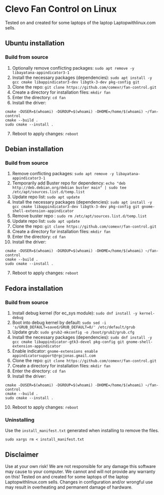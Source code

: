 # Clevo Fan Control on Linux
Tested on and created for some laptops of the laptop Laptopwithlinux.com sells.

## Ubuntu installation

### Build from source
1. Optionally remove conflicting packages: `sudo apt remove -y libayatana-appindicator3-1`
2. Install the necessary packages (dependencies): `sudo apt install -y gcc cmake libappindicator3-dev libgtk-3-dev pkg-config git`
3. Clone the repo: `git clone https://github.com/comexr/fan-control.git`
4. Create a directory for installation files: `mkdir fan`
5. Enter the directory: `cd fan`
6. Install the driver: 
```shell
cmake -DUSER=$(whoami) -DGROUP=$(whoami) -DHOME=/home/$(whoami) ~/fan-control
cmake --build .
sudo cmake --install .
```
7. Reboot to apply changes: `reboot`

## Debian installation

### Build from source
1. Remove conflicting packages: `sudo apt remove -y libayatana-appindicator3-1`
2. Temporarily add Buster repo for dependency: `echo "deb http://deb.debian.org/debian buster main" | sudo tee /etc/apt/sources.list.d/temp.list`
3. Update repo list: `sudo apt update`
4. Install the necessary packages (dependencies): `sudo apt install -y gcc cmake libappindicator3-dev libgtk-3-dev pkg-config git gnome-shell-extension-appindicator`
5. Remove buster repo : `sudo rm /etc/apt/sources.list.d/temp.list`
6. Update repo list: `sudo apt update`
7. Clone the repo: `git clone https://github.com/comexr/fan-control.git`
8. Create a directory for installation files: `mkdir fan`
9. Enter the directory: `cd fan`
10. Install the driver: 
```shell
cmake -DUSER=$(whoami) -DGROUP=$(whoami) -DHOME=/home/$(whoami) ~/fan-control
cmake --build .
sudo cmake --install .
```
7. Reboot to apply changes: `reboot`


## Fedora installation
### Build from source
1. Install debug kernel (for ec_sys module): `sudo dnf install -y kernel-debug`
2. Boot into debug kernel by default: `sudo sed -i 's/GRUB_DEFAULT=saved/GRUB_DEFAULT=0/' /etc/default/grub`
3. Update grub: `sudo grub2-mkconfig -o /boot/grub2/grub.cfg`
4. Install the necessary packages (dependencies): `sudo dnf install -y gcc cmake libappindicator-gtk3-devel pkg-config git gnome-shell-extension-appindicator`
5. Enable indicator: `gnome-extensions enable appindicatorsupport@rgcjonas.gmail.com`
6. Clone the repo: `git clone https://github.com/comexr/fan-control.git`
7. Create a directory for installation files: `mkdir fan`
8. Enter the directory: `cd fan`
9. Install the driver: 
```shell
cmake -DUSER=$(whoami) -DGROUP=$(whoami) -DHOME=/home/$(whoami) ~/fan-control
cmake --build .
sudo cmake --install .
```
10. Reboot to apply changes: `reboot`

### Uninstalling

Use the `install_manifest.txt` generated when installing to remove the
files.

```shell
sudo xargs rm < install_manifest.txt
```

## Disclaimer
Use at your own risk! We are not responsible for any damage this software may cause to your computer. We cannot and will not provide any warranty on this!
Tested on and created for some laptops of the laptop Laptopwithlinux.com sells.
Changes in configuration and/or wrongful use may result in overheating and permanent damage of hardware.

